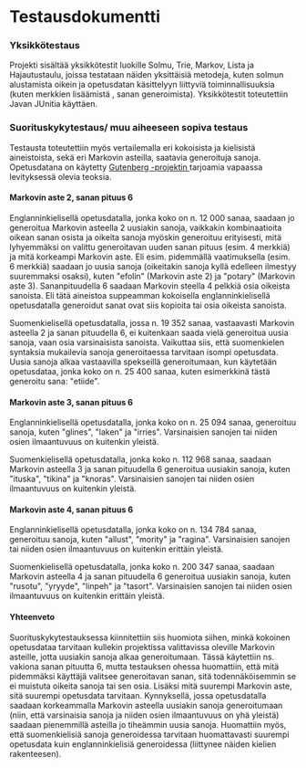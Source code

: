 # Testausdokumentti

### Yksikkötestaus

Projekti sisältää yksikkötestit luokille Solmu, Trie, Markov, Lista ja Hajautustaulu, joissa testataan näiden yksittäisiä metodeja, kuten solmun alustamista oikein ja opetusdatan käsittelyyn liittyviä toiminnallisuuksia (kuten merkkien lisäämistä
, sanan generoimista). Yksikkötestit toteutettiin Javan JUnitia käyttäen.


### Suorituskykytestaus/ muu aiheeseen sopiva testaus

Testausta toteutettiin myös vertailemalla eri kokoisista ja kielisistä aineistoista, sekä eri Markovin asteilla, saatavia generoituja sanoja. Opetusdatana on käytetty 
[Gutenberg -projektin ](https://www.gutenberg.org/) tarjoamia vapaassa levityksessä olevia teoksia. <br>

#### Markovin aste 2, sanan pituus 6

Englanninkielisellä opetusdatalla, jonka koko on n. 12 000 sanaa, saadaan jo generoitua Markovin asteella 2 uusiakin sanoja, vaikkakin kombinaatioita oikean sanan osista ja oikeita sanoja myöskin generoituu erityisesti,
 mitä lyhyemmäksi on valittu generoitavan uuden sanan pituus (esim. 4 merkkiä) ja mitä korkeampi Markovin aste. Eli esim. pidemmällä vaatimuksella (esim. 6 merkkiä) saadaan jo uusia sanoja (oikeitakin sanoja kyllä edelleen ilmestyy suuremmaksi osaksi), kuten "efolin" (Markovin aste 2) ja "potary" (Markovin aste 3). 
 Sananpituudella 6 saadaan Markovin steella 4 pelkkiä osia oikeista sanoista. Eli tätä aineistoa suppeamman kokoisella englanninkielisellä opetusdatalla generoidut sanat ovat siis kopioita tai osia oikeista sanoista. <br>
 
Suomenkielisellä opetusdatalla, jossa n. 19 352 sanaa, vastaavasti Markovin asteella 2 ja sanan pituudella 6, ei kuitenkaan saada vielä generoitua uusia sanoja, vaan osia varsinaisista sanoista. Vaikuttaa siis, että suomenkielen syntaksia mukailevia sanoja generoitaessa tarvitaan isompi opetusdata. Uusia sanoja alkaa vastaavilla spekseillä generoitumaan,
 kun käytetään opetusdataa, jonka koko on n. 25 400 sanaa, kuten esimerkkinä tästä generoitu sana: "etiide".
 

#### Markovin aste 3, sanan pituus 6

Englanninkielisellä opetusdatalla, jonka koko on n. 25 094 sanaa, generoituu sanoja, kuten "glines", "laken" ja "irries". Varsinaisien sanojen tai niiden osien ilmaantuvuus on kuitenkin yleistä. <br>

Suomenkielisellä opetusdatalla, jonka koko n. 112 968 sanaa, saadaan Markovin asteella 3 ja sanan pituudella 6 generoitua uusiakin sanoja, kuten "ituska", "tikina" ja "knoras". Varsinaisien sanojen tai niiden osien ilmaantuvuus on kuitenkin yleistä.


#### Markovin aste 4, sanan pituus 6 
 Englanninkielisellä opetusdatalla, jonka koko on n. 134 784 sanaa, generoituu sanoja, kuten "allust", "mority" ja "ragina". Varsinaisien sanojen tai niiden osien ilmaantuvuus on kuitenkin erittäin yleistä. <br>

 Suomenkielisellä opetusdatalla, jonka koko n. 200 347 sanaa, saadaan Markovin asteella 4 ja sanan pituudella 6 generoitua uusiakin sanoja, kuten "rusotu", "yryyde", "linpeh" ja "tasort". Varsinaisien sanojen tai niiden osien ilmaantuvuus on kuitenkin erittäin yleistä.
 
 
#### Yhteenveto

 Suorituskykytestauksessa kiinnitettiin siis huomiota siihen, minkä kokoinen opetusdataa tarvitaan kullekin projektissa valittavissa oleville Markovin asteille, jotta uusiakin sanoja alkaa generoitumaan. Tässä käytettiin ns. vakiona sanan pituutta 6, 
 mutta testauksen ohessa huomattiin, että mitä pidemmäksi käyttäjä valitsee generoitavan sanan, sitä todennäköisemmin se ei muistuta oikeita sanoja tai sen osia. Lisäksi mitä suurempi Markovin aste, sitä suurempi opetusdata tarvitaan. Kynnyksellä, jossa opetusdatalla saadaan korkeammalla Markovin asteella
  uusiakin sanoja generoitumaan (niin, että varsinaisia sanoja ja niiden osien ilmaantuvuus on yhä yleistä) saadaan pienemmillä asteilla jo tiheämmin uusia sanoja. Huomattiin myös, että suomenkielisiä sanoja generoidessa tarvitaan huomattavasti suurempi opetusdata kuin englanninkielisiä generoidessa (liittynee 
  näiden kielien rakenteesen).